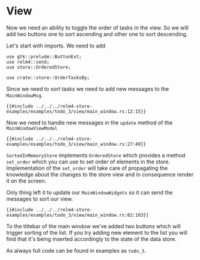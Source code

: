 # View

Now we need an ability to toggle the order of tasks in the view. So we will add two buttons one to sort ascending and other one to sort descending.

Let's start with imports. We need to add

```rust,noplaypen
use gtk::prelude::ButtonExt;
use relm4::send;
use store::OrderedStore;

use crate::store::OrderTasksBy; 
```

Since we need to sort tasks we need to add new messages to the `MainWindowMsg`.

```rust,noplaypen
{{#include ../../../relm4-store-examples/examples/todo_3/view/main_window.rs:12:15}}
```

Now we need to handle new messages in the `update` method of the `MainWindowViewModel`

```rust,noplaypen
{{#include ../../../relm4-store-examples/examples/todo_3/view/main_window.rs:27:49}}
```

`SortedInMemoryStore` implements `OrderedStore` which provides a method `set_order` which you can use to set order of elements in the store. Implementation of the
`set_order` will take care of propagating the knowledge about the changes to the store view and in consequence render it on the screen.

Only thing left it to update our `MainWindowWidgets` so it can send the messages to sort our view.

```rust,noplaypen
{{#include ../../../relm4-store-examples/examples/todo_3/view/main_window.rs:82:103}}
```

To the titlebar of the main window we've added two buttons which will trigger sorting of the list. If you try adding new element to the list you will find that it's
being inserted accordingly to the state of the data store.

As always full code can be found in examples as `todo_3`.
